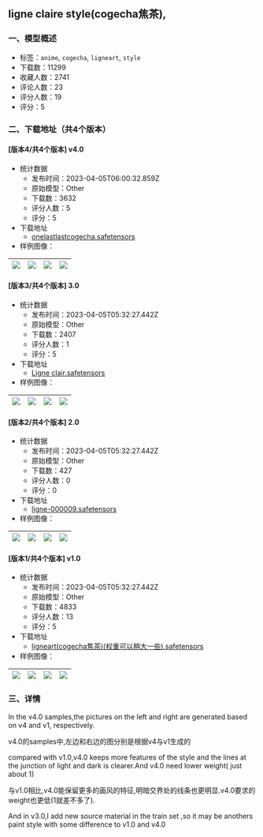 ## ligne claire style(cogecha焦茶),
### 一、模型概述

- 标签：`anime`, `cogecha`, `ligneart`, `style`
- 下载数：11299
- 收藏人数：2741
- 评论人数：23
- 评分人数：19
- 评分：5

### 二、下载地址（共4个版本）

#### [版本4/共4个版本] v4.0

- 统计数据
  - 发布时间：2023-04-05T06:00:32.859Z
  - 原始模型：Other
  - 下载数：3632
  - 评分人数：5
  - 评分：5
- 下载地址
  - [onelastlastcogecha.safetensors](https://civitai.com/api/download/models/36711)
- 样例图像：

| <img src="https://image.civitai.com/xG1nkqKTMzGDvpLrqFT7WA/feebffb9-3b28-45cc-9b37-cf20e9841b00/width=450/441761.jpeg" /> | <img src="https://image.civitai.com/xG1nkqKTMzGDvpLrqFT7WA/43200e51-1231-458b-2fe6-dee92b594200/width=450/441760.jpeg" /> | <img src="https://image.civitai.com/xG1nkqKTMzGDvpLrqFT7WA/49134f29-58c7-47de-5ee2-770d7e254300/width=450/441764.jpeg" /> | <img src="https://image.civitai.com/xG1nkqKTMzGDvpLrqFT7WA/c38574c1-4ee3-4f5b-cd66-c6796c05b600/width=450/441762.jpeg" /> |
| ---- | ---- | ---- | ---- |

#### [版本3/共4个版本] 3.0

- 统计数据
  - 发布时间：2023-04-05T05:32:27.442Z
  - 原始模型：Other
  - 下载数：2407
  - 评分人数：1
  - 评分：5
- 下载地址
  - [Ligne clair.safetensors](https://civitai.com/api/download/models/22017)
- 样例图像：

| <img src="https://image.civitai.com/xG1nkqKTMzGDvpLrqFT7WA/583cb78c-0928-4ff1-ef1d-1f38ecbc3200/width=450/235724.jpeg" /> | <img src="https://image.civitai.com/xG1nkqKTMzGDvpLrqFT7WA/b4fcefbb-0532-4159-c399-b61660d33500/width=450/235812.jpeg" /> | <img src="https://image.civitai.com/xG1nkqKTMzGDvpLrqFT7WA/e7623b53-1818-4519-4eba-2f2324769900/width=450/235811.jpeg" /> | <img src="https://image.civitai.com/xG1nkqKTMzGDvpLrqFT7WA/7a539fd2-671f-4d49-87aa-732aea3a4000/width=450/235810.jpeg" /> |
| ---- | ---- | ---- | ---- |

#### [版本2/共4个版本] 2.0

- 统计数据
  - 发布时间：2023-04-05T05:32:27.442Z
  - 原始模型：Other
  - 下载数：427
  - 评分人数：0
  - 评分：0
- 下载地址
  - [ligne-000009.safetensors](https://civitai.com/api/download/models/21869)
- 样例图像：

| <img src="https://image.civitai.com/xG1nkqKTMzGDvpLrqFT7WA/7f11b59b-d3ed-4690-7675-6db71ee02700/width=450/233684.jpeg" /> | <img src="https://image.civitai.com/xG1nkqKTMzGDvpLrqFT7WA/42ea6ac1-ebcb-401f-61ab-ffe0755b1900/width=450/233683.jpeg" /> | <img src="https://image.civitai.com/xG1nkqKTMzGDvpLrqFT7WA/0bc64a75-246e-49f5-f863-1ae4d1890c00/width=450/233681.jpeg" /> | <img src="https://image.civitai.com/xG1nkqKTMzGDvpLrqFT7WA/22665a2e-6bf6-4c33-5e7e-ef236cc51200/width=450/233680.jpeg" /> |
| ---- | ---- | ---- | ---- |

#### [版本1/共4个版本] v1.0

- 统计数据
  - 发布时间：2023-04-05T05:32:27.442Z
  - 原始模型：Other
  - 下载数：4833
  - 评分人数：13
  - 评分：5
- 下载地址
  - [ligneart(cogecha焦茶)(权重可以稍大一些).safetensors](https://civitai.com/api/download/models/6289)
- 样例图像：

| <img src="https://image.civitai.com/xG1nkqKTMzGDvpLrqFT7WA/35eb1e8a-731f-4476-2674-535d07c5ab00/width=450/55575.jpeg" /> | <img src="https://image.civitai.com/xG1nkqKTMzGDvpLrqFT7WA/47101170-c8fe-470a-2500-e32cf00a6f00/width=450/154205.jpeg" /> | <img src="https://image.civitai.com/xG1nkqKTMzGDvpLrqFT7WA/39807869-d7ba-4549-a94c-99acd6e57f00/width=450/154204.jpeg" /> | <img src="https://image.civitai.com/xG1nkqKTMzGDvpLrqFT7WA/10a9f595-e40e-4be3-d1b4-d1334c171e00/width=450/154203.jpeg" /> |
| ---- | ---- | ---- | ---- |


### 三、详情
<p>In the v4.0 samples,the pictures on the left and right are generated based on v4 and v1, respectively.</p><p>v4.0的samples中,左边和右边的图分别是根据v4与v1生成的</p><p>compared with v1.0,v4.0 keeps more features of the style and the lines at the junction of light and dark is clearer.And v4.0 need lower weight( just about 1)</p><p>与v1.0相比,v4.0能保留更多的画风的特征,明暗交界处的线条也更明显.v4.0要求的weight也更低(1就差不多了).</p><p></p><p>And in v3.0,I add new source material in the train set ,so it may be anothers paint style with some difference to v1.0 and v4.0</p>